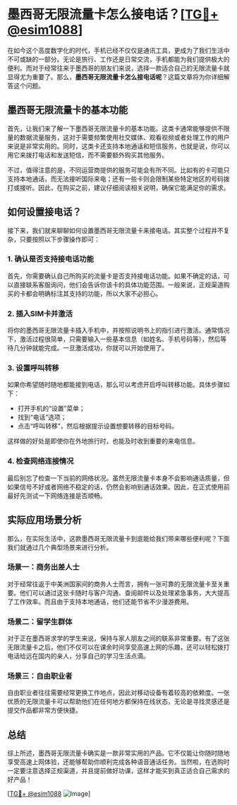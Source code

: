 # 墨西哥无限流量卡怎么接电话？[[TG💪+ @esim1088](https://t.me/s/esim1088)]

在如今这个高度数字化的时代，手机已经不仅仅是通讯工具，更成为了我们生活中不可或缺的一部分。无论是旅行、工作还是日常交流，手机都能为我们提供极大的便利。而对于经常往来于墨西哥的朋友们来说，选择一款适合自己的无限流量卡就显得尤为重要了。那么，**墨西哥无限流量卡怎么接电话呢**？这篇文章将为你详细解答这个问题。

## 墨西哥无限流量卡的基本功能

首先，让我们来了解一下墨西哥无限流量卡的基本功能。这类卡通常能够提供不限量的数据流量服务，这对于需要频繁使用社交媒体、观看视频或者处理工作的用户来说是非常实用的。同时，这类卡还支持本地通话和短信服务，也就是说，你可以用它来拨打电话和发送短信，而不需要额外购买其他服务。

不过，值得注意的是，不同运营商提供的服务可能会有所不同。比如有的卡可能只支持本地通话，而无法接听国际来电；还有一些卡则会限制某些特定地区的号码拨打或接听。因此，在购买之前，建议仔细阅读相关说明，确保它能满足你的需求。

## 如何设置接电话？

接下来，我们就来聊聊如何设置墨西哥无限流量卡来接电话。其实整个过程并不复杂，只要按照以下步骤操作即可：

### 1. 确认是否支持接电话功能

首先，你需要确认自己所购买的流量卡是否支持接电话功能。如果不确定的话，可以直接联系客服询问，他们会告诉你该卡的具体功能范围。一般来说，正规渠道购买的卡都会明确标注其支持的功能，所以大家不必担心。

### 2. 插入SIM卡并激活

将你的墨西哥无限流量卡插入手机中，并按照说明书上的指引进行激活。通常情况下，激活过程很简单，只需要输入一些基本信息（如姓名、手机号码等），然后等待几分钟就能完成。一旦激活成功，你就可以开始使用了。

### 3. 设置呼叫转移

如果你希望随时随地都能接到电话，那么可以考虑开启呼叫转移功能。具体步骤如下：
- 打开手机的“设置”菜单；
- 找到“电话”选项；
- 点击“呼叫转移”，然后根据提示设置想要转移的目标号码。

这样做的好处是即使你在外地旅行时，也能及时收到重要的来电信息。

### 4. 检查网络连接情况

最后别忘了检查一下当前的网络状况。虽然无限流量卡本身不会影响通话质量，但如果信号不好或者网络不稳定的话，仍然会影响到通话效果。因此，在正式使用前最好先测试一下网络连接是否顺畅。

## 实际应用场景分析

那么，在实际生活中，这款墨西哥无限流量卡到底能给我们带来哪些便利呢？下面我们就通过几个典型场景来进行分析。

### 场景一：商务出差人士

对于经常往返于中美洲国家间的商务人士而言，拥有一张可靠的无限流量卡至关重要。他们可以通过这张卡随时与客户沟通、查阅邮件以及处理紧急事务，大大提高了工作效率。而且由于支持本地通话，他们还能节省不少漫游费用。

### 场景二：留学生群体

对于正在墨西哥求学的学生来说，保持与家人朋友之间的联系非常重要。有了这张无限流量卡之后，他们不仅可以在课余时间享受高速上网的乐趣，还可以轻松拨打电话给远在国内的亲人，分享自己的学习生活点滴。

### 场景三：自由职业者

自由职业者往往需要经常更换工作地点，因此对移动设备有着较高的依赖度。一张优质的无限流量卡可以帮助他们在任何地方都保持在线状态，无论是寻找灵感还是提交作品都非常方便快捷。

## 总结

综上所述，墨西哥无限流量卡确实是一款非常实用的产品。它不仅能让你随时随地享受高速上网体验，还能够帮助你顺利完成各种语音通话任务。当然啦，在选购时一定要注意选择正规渠道，并且提前做好功课，这样才能买到真正适合自己需求的好产品！

[[TG💪+ @esim1088](https://t.me/s/esim1088) ![Image](https://i.postimg.cc/4NQfJmqS/Snipaste-2025-05-13-00-14-12.png)]